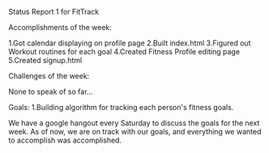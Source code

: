 Status Report 1 for FitTrack

Accomplishments of the week:

1.Got calendar displaying on profile page
2.Built index.html
3.Figured out Workout routines for each goal
4.Created Fitness Profile editing page
5.Created signup.html

Challenges of the week:

None to speak of so far...

Goals:
1.Building algorithm for tracking each person's fitness goals.

We have a google hangout every Saturday to discuss the goals for the next week.  As of now, we are on track with our goals, and everything we wanted to accomplish was accomplished.
